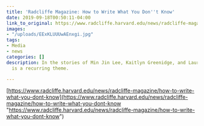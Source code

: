 ```yaml
---
title: 'Radcliffe Magazine: How to Write What You Don''t Know'
date: 2019-09-18T00:50:11-04:00
link_to_original: https://www.radcliffe.harvard.edu/news/radcliffe-magazine/how-to-write-what-you-dont-know
images:
- "/uploads/EExKLUUUwAEnxgi.jpg"
tags:
- Media
- news
categories: []
description: In the stories of Min Jin Lee, Kaitlyn Greenidge, and Lauren Groff, research
  is a recurring theme.

---
```

[https://www.radcliffe.harvard.edu/news/radcliffe-magazine/how-to-write-what-you-dont-know](https://www.radcliffe.harvard.edu/news/radcliffe-magazine/how-to-write-what-you-dont-know "https://www.radcliffe.harvard.edu/news/radcliffe-magazine/how-to-write-what-you-dont-know")